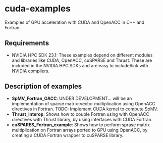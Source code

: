 # cuda-examples
Examples of GPU acceleration with CUDA and OpenACC in C++ and Fortran. 

## Requirements
- NVIDIA HPC SDK 23.1: These examples depend on different modules and libraries like CUDA, OpenACC, cuSPARSE and Thrust. These are included in the NVIDIA HPC SDKs and are easy to include/link with NVIDIA compilers.

## Description of examples
- __SpMV_Fortran_OACC__: UNDER DEVELOPMENT... will be an implementation of sparse matrix-vector multiplication using OpenACC directives in Fortran. TODO: Implement CUDA kernel to compute SpMV.
- __Thrust_interop__: Shows how to couple Fortran using with OpenACC directives with Thrust library, by using interfaces with CUDA Fortran.
- __cuSPARES_Fortran_example__: Shows how to perform sprase matrix multiplication on Fortran arrays ported to GPU using OpenACC, by creating a CUDA Fortran wrapper to cuSPARSE library.

